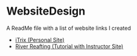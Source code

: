 # WebsiteDesign
A ReadMe file with a list of website links I created

* [iTrix (Personal Site)](https://wdd-130-personal-site-baden-hanchett.glitch.me/)
* [River Reafting (Tutorial with Instructor Site)](https://baden-hanchett-wdd130.glitch.me/)
